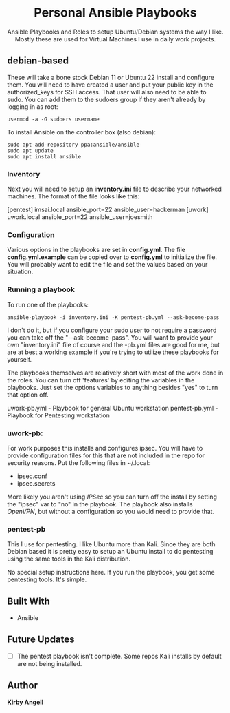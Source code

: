 <h1 align="center">Personal Ansible Playbooks</h1>

<p align="center">Ansible Playbooks and Roles to setup Ubuntu/Debian systems the way I like.
Mostly these are used for Virtual Machines I use in daily work projects.</p>

## debian-based

These will take a bone stock Debian 11 or Ubuntu 22 install and configure them.
You will need to have created a user and put your public key in the authorized_keys
for SSH access. That user will also need to be able to sudo. You can add them to the
sudoers group if they aren't already by logging in as root:

    usermod -a -G sudoers username

To install Ansible on the controller box (also debian):

    sudo apt-add-repository ppa:ansible/ansible
    sudo apt update
    sudo apt install ansible

### Inventory
Next you will need to setup an __inventory.ini__ file to describe your networked
machines. The format of the file looks like this:

[pentest]
imsai.local	ansible_port=22	ansible_user=hackerman
[uwork]
uwork.local	ansible_port=22	ansible_user=joesmith

### Configuration
Various options in the playbooks are set in __config.yml__. The file
__config.yml.example__ can be copied over to __config.yml__ to initialize
the file. You will probably want to edit the file and set the values based
on your situation.

### Running a playbook
To run one of the playbooks:

    ansible-playbook -i inventory.ini -K pentest-pb.yml --ask-become-pass

I don't do it, but if you configure your sudo user to not require a password you
can take off the "--ask-become-pass". You will want to provide your own "inventory.ini"
file of course and the -pb.yml files are good for me, but are at best a working example
if you're trying to utilize these playbooks for yourself.

The playbooks themselves are relatively short with most of the work done in the
roles. You can turn off 'features' by editing the variables in the playbooks. Just
set the options variables to anything besides "yes" to turn that option off.

uwork-pb.yml    - Playbook for general Ubuntu workstation
pentest-pb.yml  - Playbook for Pentesting workstation

### uwork-pb:

For work purposes this installs and configures ipsec. You will have to
provide configuration files for this that are not included in the repo for
security reasons. Put the following files in ~/.local:

- ipsec.conf
- ipsec.secrets

More likely you aren't using _IPSec_ so you can turn off the install by setting the 
"ipsec" var to "no" in the playbook. The playbook also installs _OpenVPN_, but without
a configuration so you would need to provide that.

### pentest-pb

This I use for pentesting. I like Ubuntu more than Kali. Since they are both Debian
based it is pretty easy to setup an Ubuntu install to do pentesting using the same
tools in the Kali distribution.

No special setup instructions here. If you run the playbook, you get some pentesting
tools. It's simple.

## Built With
- Ansible

## Future Updates

- [ ] The pentest playbook isn't complete. Some repos Kali installs by default are
not being installed.

## Author
**Kirby Angell**

